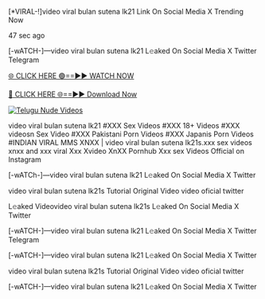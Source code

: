 [*VIRAL-!]video viral bulan sutena lk21 Link On Social Media X Trending Now


47 sec ago

[-wATCH-]—video viral bulan sutena lk21 L𝚎aked On Social Media X Twitter Telegram

[🌐 CLICK HERE 🟢==►► WATCH NOW](https://viral-xone.blogspot.com/2025/01/valovideo.html)

[🔴 CLICK HERE 🌐==►► Download Now](https://viral-xone.blogspot.com/2025/01/valovideo.html)

[![Telugu Nude Videos](https://i.imgur.com/dJHk4Zq.gif)](https://viral-xone.blogspot.com/2025/01/valovideo.html)

video viral bulan sutena lk21 #XXX Sex Videos #XXX 18+ Videos #XXX videosn Sex Video #XXX Pakistani Porn Videos #XXX Japanis Porn Videos #INDIAN VIRAL MMS XNXX | video viral bulan sutena lk21s.xxx sex videos xnxx and xxx viral Xxx Xvideo XnXX Pornhub Xxx sex Videos Official on Instagram

[-wATCh-]—video viral bulan sutena lk21 L𝚎aked On Social Media X Twitter

video viral bulan sutena lk21s Tutorial Original Video video oficial twitter

L𝚎aked Videovideo viral bulan sutena lk21s L𝚎aked On Social Media X Twitter

[-wATCH-]—video viral bulan sutena lk21 L𝚎aked On Social Media X Twitter Telegram

[-wATCH-]—video viral bulan sutena lk21 L𝚎aked On Social Media X Twitter

video viral bulan sutena lk21s Tutorial Original Video video oficial twitter

[-wATCH-]—video viral bulan sutena lk21 L𝚎aked On Social Media X Twitter